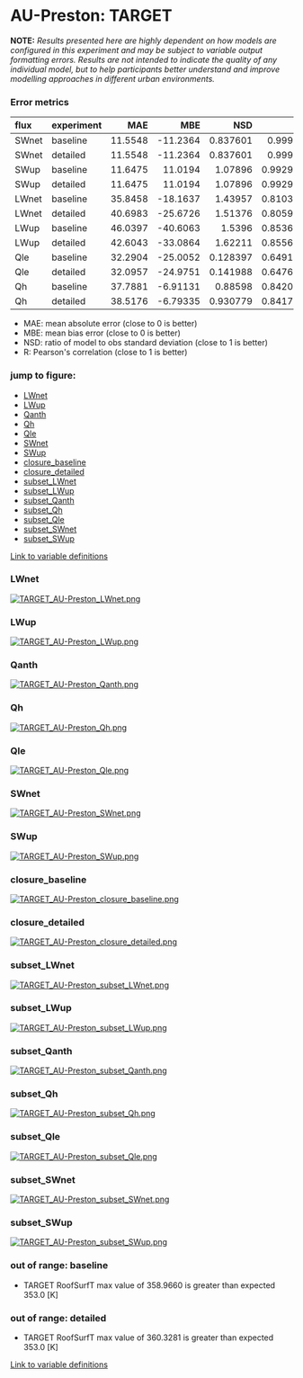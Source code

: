 # AU-Preston: TARGET

**NOTE:** *Results presented here are highly dependent on how models are configured in this experiment and may be subject to variable output formatting errors. Results are not intended to indicate the quality of any individual model, but to help participants better understand and improve modelling approaches in different urban environments.*

### Error metrics

| flux   | experiment   |     MAE |       MBE |      NSD |        R |
|:-------|:-------------|--------:|----------:|---------:|---------:|
| SWnet  | baseline     | 11.5548 | -11.2364  | 0.837601 | 0.99991  |
| SWnet  | detailed     | 11.5548 | -11.2364  | 0.837601 | 0.99991  |
| SWup   | baseline     | 11.6475 |  11.0194  | 1.07896  | 0.992986 |
| SWup   | detailed     | 11.6475 |  11.0194  | 1.07896  | 0.992986 |
| LWnet  | baseline     | 35.8458 | -18.1637  | 1.43957  | 0.810368 |
| LWnet  | detailed     | 40.6983 | -25.6726  | 1.51376  | 0.805986 |
| LWup   | baseline     | 46.0397 | -40.6063  | 1.5396   | 0.853646 |
| LWup   | detailed     | 42.6043 | -33.0864  | 1.62211  | 0.855669 |
| Qle    | baseline     | 32.2904 | -25.0052  | 0.128397 | 0.649162 |
| Qle    | detailed     | 32.0957 | -24.9751  | 0.141988 | 0.647607 |
| Qh     | baseline     | 37.7881 |  -6.91131 | 0.88598  | 0.842087 |
| Qh     | detailed     | 38.5176 |  -6.79335 | 0.930779 | 0.841756 |

 - MAE: mean absolute error (close to 0 is better)
 - MBE: mean bias error (close to 0 is better)
 - NSD: ratio of model to obs standard deviation (close to 1 is better)
 - R: Pearson's correlation (close to 1 is better)

### jump to figure:
 - [LWnet](#lwnet)
 - [LWup](#lwup)
 - [Qanth](#qanth)
 - [Qh](#qh)
 - [Qle](#qle)
 - [SWnet](#swnet)
 - [SWup](#swup)
 - [closure_baseline](#closure_baseline)
 - [closure_detailed](#closure_detailed)
 - [subset_LWnet](#subset_lwnet)
 - [subset_LWup](#subset_lwup)
 - [subset_Qanth](#subset_qanth)
 - [subset_Qh](#subset_qh)
 - [subset_Qle](#subset_qle)
 - [subset_SWnet](#subset_swnet)
 - [subset_SWup](#subset_swup)

[Link to variable definitions](../modelattrs/variable_definitions.md)

### <a name="lwnet"></a>LWnet
[![TARGET_AU-Preston_LWnet.png](TARGET_AU-Preston_LWnet.png)](TARGET_AU-Preston_LWnet.png)

### <a name="lwup"></a>LWup
[![TARGET_AU-Preston_LWup.png](TARGET_AU-Preston_LWup.png)](TARGET_AU-Preston_LWup.png)

### <a name="qanth"></a>Qanth
[![TARGET_AU-Preston_Qanth.png](TARGET_AU-Preston_Qanth.png)](TARGET_AU-Preston_Qanth.png)

### <a name="qh"></a>Qh
[![TARGET_AU-Preston_Qh.png](TARGET_AU-Preston_Qh.png)](TARGET_AU-Preston_Qh.png)

### <a name="qle"></a>Qle
[![TARGET_AU-Preston_Qle.png](TARGET_AU-Preston_Qle.png)](TARGET_AU-Preston_Qle.png)

### <a name="swnet"></a>SWnet
[![TARGET_AU-Preston_SWnet.png](TARGET_AU-Preston_SWnet.png)](TARGET_AU-Preston_SWnet.png)

### <a name="swup"></a>SWup
[![TARGET_AU-Preston_SWup.png](TARGET_AU-Preston_SWup.png)](TARGET_AU-Preston_SWup.png)

### <a name="closure_baseline"></a>closure_baseline
[![TARGET_AU-Preston_closure_baseline.png](TARGET_AU-Preston_closure_baseline.png)](TARGET_AU-Preston_closure_baseline.png)

### <a name="closure_detailed"></a>closure_detailed
[![TARGET_AU-Preston_closure_detailed.png](TARGET_AU-Preston_closure_detailed.png)](TARGET_AU-Preston_closure_detailed.png)

### <a name="subset_lwnet"></a>subset_LWnet
[![TARGET_AU-Preston_subset_LWnet.png](TARGET_AU-Preston_subset_LWnet.png)](TARGET_AU-Preston_subset_LWnet.png)

### <a name="subset_lwup"></a>subset_LWup
[![TARGET_AU-Preston_subset_LWup.png](TARGET_AU-Preston_subset_LWup.png)](TARGET_AU-Preston_subset_LWup.png)

### <a name="subset_qanth"></a>subset_Qanth
[![TARGET_AU-Preston_subset_Qanth.png](TARGET_AU-Preston_subset_Qanth.png)](TARGET_AU-Preston_subset_Qanth.png)

### <a name="subset_qh"></a>subset_Qh
[![TARGET_AU-Preston_subset_Qh.png](TARGET_AU-Preston_subset_Qh.png)](TARGET_AU-Preston_subset_Qh.png)

### <a name="subset_qle"></a>subset_Qle
[![TARGET_AU-Preston_subset_Qle.png](TARGET_AU-Preston_subset_Qle.png)](TARGET_AU-Preston_subset_Qle.png)

### <a name="subset_swnet"></a>subset_SWnet
[![TARGET_AU-Preston_subset_SWnet.png](TARGET_AU-Preston_subset_SWnet.png)](TARGET_AU-Preston_subset_SWnet.png)

### <a name="subset_swup"></a>subset_SWup
[![TARGET_AU-Preston_subset_SWup.png](TARGET_AU-Preston_subset_SWup.png)](TARGET_AU-Preston_subset_SWup.png)

### out of range: baseline

 - TARGET RoofSurfT max value of 358.9660 is greater than expected 353.0 [K]

### out of range: detailed

 - TARGET RoofSurfT max value of 360.3281 is greater than expected 353.0 [K]


[Link to variable definitions](../modelattrs/variable_definitions.md)

